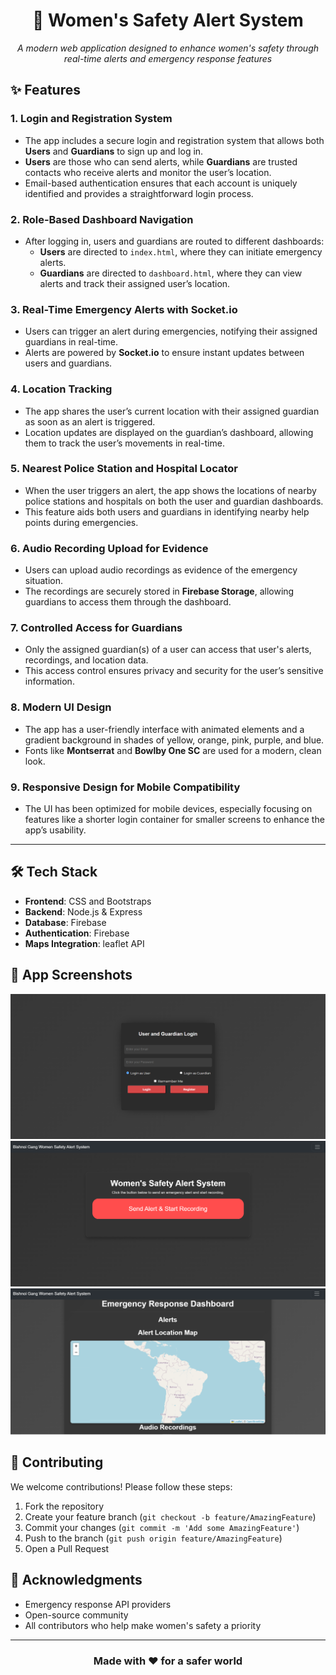 <div align="center">
  
# 🚨 Women's Safety Alert System
  

*A modern web application designed to enhance women's safety through real-time alerts and emergency response features* 
</div>

## ✨ Features

### 1. Login and Registration System
- The app includes a secure login and registration system that allows both **Users** and **Guardians** to sign up and log in.
- **Users** are those who can send alerts, while **Guardians** are trusted contacts who receive alerts and monitor the user’s location.
- Email-based authentication ensures that each account is uniquely identified and provides a straightforward login process.

### 2. Role-Based Dashboard Navigation
- After logging in, users and guardians are routed to different dashboards:
  - **Users** are directed to `index.html`, where they can initiate emergency alerts.
  - **Guardians** are directed to `dashboard.html`, where they can view alerts and track their assigned user’s location.

### 3. Real-Time Emergency Alerts with Socket.io
- Users can trigger an alert during emergencies, notifying their assigned guardians in real-time.
- Alerts are powered by **Socket.io** to ensure instant updates between users and guardians.

### 4. Location Tracking
- The app shares the user’s current location with their assigned guardian as soon as an alert is triggered.
- Location updates are displayed on the guardian’s dashboard, allowing them to track the user’s movements in real-time.

### 5. Nearest Police Station and Hospital Locator
- When the user triggers an alert, the app shows the locations of nearby police stations and hospitals on both the user and guardian dashboards.
- This feature aids both users and guardians in identifying nearby help points during emergencies.

### 6. Audio Recording Upload for Evidence
- Users can upload audio recordings as evidence of the emergency situation.
- The recordings are securely stored in **Firebase Storage**, allowing guardians to access them through the dashboard.

### 7. Controlled Access for Guardians
- Only the assigned guardian(s) of a user can access that user's alerts, recordings, and location data.
- This access control ensures privacy and security for the user’s sensitive information.

### 8. Modern UI Design
- The app has a user-friendly interface with animated elements and a gradient background in shades of yellow, orange, pink, purple, and blue.
- Fonts like **Montserrat** and **Bowlby One SC** are used for a modern, clean look.

### 9. Responsive Design for Mobile Compatibility
- The UI has been optimized for mobile devices, especially focusing on features like a shorter login container for smaller screens to enhance the app’s usability.

---
## 🛠️ Tech Stack

- **Frontend**: CSS and Bootstraps
- **Backend**: Node.js & Express
- **Database**: Firebase
- **Authentication**: Firebase
- **Maps Integration**: leaflet API

## 📱 App Screenshots

<p align="center">
  <img src="fibo-ss-login.png" alt="Login Screen">
  <img src="fibo-ss-user.png" alt="User Dashboard">
  <img src="fibo-ss-guardian.png" alt="Guardian Dashboard">
</p>

## 🤝 Contributing

We welcome contributions! Please follow these steps:

1. Fork the repository
2. Create your feature branch (`git checkout -b feature/AmazingFeature`)
3. Commit your changes (`git commit -m 'Add some AmazingFeature'`)
4. Push to the branch (`git push origin feature/AmazingFeature`)
5. Open a Pull Request

## 🙏 Acknowledgments

- Emergency response API providers
- Open-source community
- All contributors who help make women's safety a priority

---

<div align="center">
  
### Made with ❤️ for a safer world

</div>
